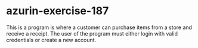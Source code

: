 # azurin-exercise-187
This is a program is where a customer can purchase items from a store and receive  a receipt. The user of the program must either login with valid credentials or create a new account.
